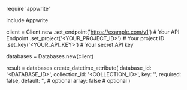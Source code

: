 require 'appwrite'

include Appwrite

client = Client.new
    .set_endpoint('https://example.com/v1') # Your API Endpoint
    .set_project('<YOUR_PROJECT_ID>') # Your project ID
    .set_key('<YOUR_API_KEY>') # Your secret API key

databases = Databases.new(client)

result = databases.create_datetime_attribute(
    database_id: '<DATABASE_ID>',
    collection_id: '<COLLECTION_ID>',
    key: '',
    required: false,
    default: '', # optional
    array: false # optional
)

